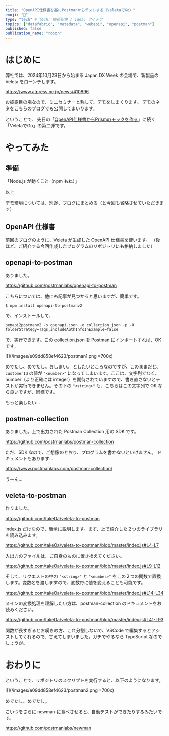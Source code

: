 ```yaml
---
title: "OpenAPI仕様書を基にPostmanからテストする（VeletaでGo）"
emoji: "🐓"
type: "tech" # tech: 技術記事 / idea: アイデア
topics: ["datafabric", "metadata", "webapi", "openapi", "postman"]
published: false
publication_name: "robon"
---
```


# はじめに

弊社では、2024年10月23日から始まる Japan DX Week の会場で、新製品の Veleta をローンチします。

https://www.atpress.ne.jp/news/410896

お披露目の場なので、ミニセミナーと称して、デモをしまくります。
デモのネタをこちらのブログでも公開してまいります。

ということで、
先日の「[OpenAPI仕様書からPrismのモックを作る](https://zenn.dev/robon/articles/2516636e45ca1b)」に続く「VeletaでGo」の第二弾です。

# やってみた

## 準備

「Node.js が動くこと（npm もね）」

以上

デモ環境については、別途、ブログにまとめる（と今回も省略させていただきます）

## OpenAPI 仕様書

前回のブログのように、Veleta が生成した OpenAPI 仕様書を使います。
（後ほど、ご紹介する今回作成したプログラムのリポジトリにも格納しました）

## openapi-to-postman

ありました。

https://github.com/postmanlabs/openapi-to-postman

こちらについては、他にも記事が見つかると思いますが、簡単です。

```
$ npm install openapi-to-postmanv2
```

で、インストールして、

```
penapi2postmanv2 -s openapi.json -o collection.json -p -O folderStrategy=Tags,includeAuthInfoInExample=false
```

で、実行できます。この collection.json を Postman にインポートすれば、OK です。

![](/images/e09dd858ef4623/postman1.png =700x)

めでたし、めでたし。おしまい。
としたいところなのですが、このままだと、`customerId` の値が `"<number>"` になってしまいます。ここは、文字列でなく、 number（より正確には integer）を期待されていますので、書き直さないとテストが実行できません。その下の `"<string>"` も、こちらはこの文字列で OK なら良いですが、同様です。

もっと楽したい…

## postman-collection

ありました。上で出力された Postman Collection 用の SDK です。

https://github.com/postmanlabs/postman-collection

ただ、SDK なので、ご想像のとおり、プログラムを書かないといけません。
ドキュメントもあります…

https://www.postmanlabs.com/postman-collection/

うーん…

## veleta-to-postman

作りました。

https://github.com/take0a/veleta-to-postman

index.js だけなので、簡単に説明します。まず、上で紹介した２つのライブラリを読み込みます。

https://github.com/take0a/veleta-to-postman/blob/master/index.js#L4-L7

入出力のファイルは、ご自身のものに置き換えてください。

https://github.com/take0a/veleta-to-postman/blob/master/index.js#L9-L12

そして、リクエストの中の `"<string>"` と `"<number>"` をこの２つの関数で置換します。変数名を渡しますので、変数毎に値を変えることも可能です。

https://github.com/take0a/veleta-to-postman/blob/master/index.js#L14-L34

メインの変換処理を理解したい方は、postman-collection のドキュメントをお読みください。

https://github.com/take0a/veleta-to-postman/blob/master/index.js#L41-L93

関数が長すぎるとお嘆きの方、これ分割しないで、VSCode で編集するとアシストしてくれるので、甘えてしまいました。ガチでやるなら TypeScript なのでしょうが。

# おわりに

ということで、リポジトリのスクリプトを実行すると、以下のようになります。

![](/images/e09dd858ef4623/postman2.png =700x)

めでたし、めでたし。

こいつをさらに newman に食べさせると、自動テストができたりするみたいです。

https://github.com/postmanlabs/newman

